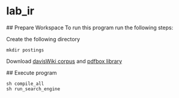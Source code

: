 # lab_ir

## Prepare Workspace
To run this program run the following steps:

Create the following directory
```
mkdir postings
```

Download [davisWiki corpus](http://www.csc.kth.se/~jboye/teaching/ir/davisWiki.zip) and [pdfbox library](http://www.csc.kth.se/~jboye/teaching/ir/pdfbox.zip)

## Execute program

```
sh compile_all
sh run_search_engine
```